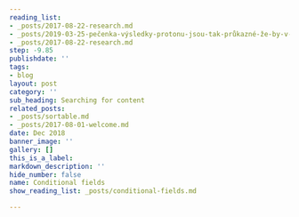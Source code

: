 ```yaml
---
reading_list:
- _posts/2017-08-22-research.md
- _posts/2019-03-25-pečenka-výsledky-protonu-jsou-tak-průkazné-že-by-v-česku-mělo-vzniknout-druhé.md
- _posts/2017-08-22-research.md
step: -9.85
publishdate: ''
tags:
- blog
layout: post
category: ''
sub_heading: Searching for content
related_posts:
- _posts/sortable.md
- _posts/2017-08-01-welcome.md
date: Dec 2018
banner_image: ''
gallery: []
this_is_a_label: 
markdown_description: ''
hide_number: false
name: Conditional fields
show_reading_list: _posts/conditional-fields.md

---
```

